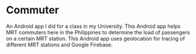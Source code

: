 # Commuter
An Android app I did for a class in my University. This Android app helps MRT commuters here in the Philippines to determine the load of passengers on a certain MRT station. This Android app uses geolocation for tracing of different MRT stations and Google Firebase.
